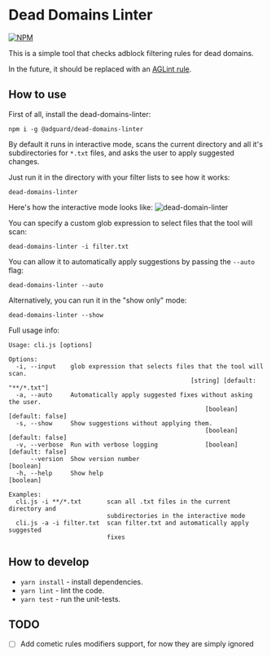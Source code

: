 # Dead Domains Linter

[![NPM](https://nodei.co/npm/@adguard/dead-domains-linter.png?compact=true)](https://www.npmjs.com/package/@adguard/dead-domains-linter/)

This is a simple tool that checks adblock filtering rules for dead domains.

In the future, it should be replaced with an [AGLint rule][aglintrule].

[aglintrule]: https://github.com/AdguardTeam/AGLint/issues/194

## How to use

First of all, install the dead-domains-linter:

```shell
npm i -g @adguard/dead-domains-linter
```

By default it runs in interactive mode, scans the current directory and all it's subdirectories for `*.txt` files, and asks the user to apply suggested changes.

Just run it in the directory with your filter lists to see how it works:

```shell
dead-domains-linter
```

Here's how the interactive mode looks like:
![dead-domain-linter](https://cdn.adtidy.org/website/github.com/DeadDomainsLinter/default-config.png)

You can specify a custom glob expression to select files that the tool will scan:

```shell
dead-domains-linter -i filter.txt
```

You can allow it to automatically apply suggestions by passing the `--auto` flag:

```shell
dead-domains-linter --auto
```

Alternatively, you can run it in the "show only" mode:

```shell
dead-domains-linter --show
```

Full usage info:

```shell
Usage: cli.js [options]

Options:
  -i, --input    glob expression that selects files that the tool will scan.
                                                  [string] [default: "**/*.txt"]
  -a, --auto     Automatically apply suggested fixes without asking the user.
                                                      [boolean] [default: false]
  -s, --show     Show suggestions without applying them.
                                                      [boolean] [default: false]
  -v, --verbose  Run with verbose logging             [boolean] [default: false]
      --version  Show version number                                   [boolean]
  -h, --help     Show help                                             [boolean]

Examples:
  cli.js -i **/*.txt       scan all .txt files in the current directory and
                           subdirectories in the interactive mode
  cli.js -a -i filter.txt  scan filter.txt and automatically apply suggested
                           fixes
```

## How to develop

* `yarn install` - install dependencies.
* `yarn lint` - lint the code.
* `yarn test` - run the unit-tests.

## TODO

* [ ] Add cometic rules modifiers support, for now they are simply ignored
